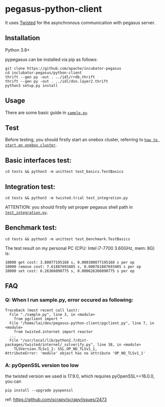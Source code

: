 <!--
Licensed to the Apache Software Foundation (ASF) under one
or more contributor license agreements.  See the NOTICE file
distributed with this work for additional information
regarding copyright ownership.  The ASF licenses this file
to you under the Apache License, Version 2.0 (the
"License"); you may not use this file except in compliance
with the License.  You may obtain a copy of the License at

http://www.apache.org/licenses/LICENSE-2.0

Unless required by applicable law or agreed to in writing,
software distributed under the License is distributed on an
"AS IS" BASIS, WITHOUT WARRANTIES OR CONDITIONS OF ANY
KIND, either express or implied.  See the License for the
specific language governing permissions and limitations
under the License.
-->

pegasus-python-client
=====================

It uses [Twisted](http://twistedmatrix.com) for the asynchronous communication with pegasus server.

Installation
------------
Python 3.8+

pypegasus can be installed via pip as follows:

```
git clone https://github.com/apache/incubator-pegasus
cd inclubator-pegasus/python-client
thrift --gen py -out . ../idl/rrdb.thrift
thrift --gen py -out . ../idl/dsn.layer2.thrift
python3 setup.py install
```

Usage
-----
There are some basic guide in  [`sample.py`](sample.py).

Test
----
Before testing, you should firstly start an onebox cluster, referring to [`how to start an onebox cluster`](https://pegasus.apache.org/overview/onebox/).

## Basic interfaces test:

`cd tests && python3 -m unittest test_basics.TestBasics`

## Integration test:

`cd tests && python3 -m twisted.trial test_integration.py`
<!-- markdown-link-check-disable -->
ATTENTION: you should firstly set proper pegasus shell path in [`test_integration.py`](test_integration.py#L10).
<!-- markdown-link-check-enable-->


## Benchmark test:

`cd tests && python3 -m unittest test_benchmark.TestBasics`

The test result on my personal PC (CPU: Intel i7-7700 3.60GHz, mem: 8G) is:
```
10000 get cost: 3.80077195168 s, 0.000380077195168 s per op
10000 remove cost: 7.61887693405 s, 0.000761887693405 s per op
10000 set cost: 6.26366090775 s, 0.000626366090775 s per op
```
FAQ
---
### Q: When I run sample.py, error occured as following:
```
Traceback (most recent call last):
  File "./sample.py", line 3, in <module>
    from pgclient import *
  File "/home/lai/dev/pegasus-python-client/pgclient.py", line 7, in <module>
    from twisted.internet import reactor
  ...
  File "/usr/local/lib/python2.7/dist-packages/twisted/internet/_sslverify.py", line 38, in <module>
    TLSVersion.TLSv1_1: SSL.OP_NO_TLSv1_1,
AttributeError: 'module' object has no attribute 'OP_NO_TLSv1_1'
```
### A: pyOpenSSL version too low
the twisted version we used is 17.9.0, which requires pyOpenSSL>=16.0.0, you can

`pip install --upgrade pyopenssl`

ref: https://github.com/scrapy/scrapy/issues/2473
